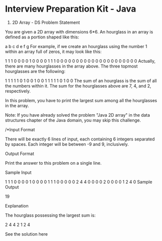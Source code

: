 # Interview Preparation Kit - Java

1. 2D Array - DS
Problem Statement

You are given a 2D array with dimensions 6*6. An hourglass in an array is defined as a portion shaped like this:

a b c
  d
e f g
For example, if we create an hourglass using the number 1 within an array full of zeros, it may look like this:

1 1 1 0 0 0
0 1 0 0 0 0
1 1 1 0 0 0
0 0 0 0 0 0
0 0 0 0 0 0
0 0 0 0 0 0
Actually, there are many hourglasses in the array above. The three topmost hourglasses are the following:

1 1 1     1 1 0     1 0 0
  1         0         0
1 1 1     1 1 0     1 0 0
The sum of an hourglass is the sum of all the numbers within it. The sum for the hourglasses above are 7, 4, and 2, respectively.

In this problem, you have to print the largest sum among all the hourglasses in the array.

Note: If you have already solved the problem "Java 2D array" in the data structures chapter of the Java domain, you may skip this challenge.

/*Input Format

There will be exactly 6 lines of input, each containing 6 integers separated by spaces. Each integer will be between -9 and 9, inclusively.

Output Format

Print the answer to this problem on a single line.

Sample Input

1 1 1 0 0 0
0 1 0 0 0 0
1 1 1 0 0 0
0 0 2 4 4 0
0 0 0 2 0 0
0 0 1 2 4 0
Sample Output

19

Explanation

The hourglass possessing the largest sum is:

2 4 4
  2
1 2 4

See the solution here 
